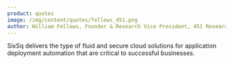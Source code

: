 ```yaml
---
product: quotes
image: /img/content/quotes/fellows_451.png
author: William Fellows, Founder & Research Vice President, 451 Research
---
```


SixSq delivers the type of fluid and secure cloud solutions for application deployment automation that are critical to successful businesses.

